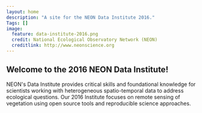 ```yaml
---
layout: home
description: "A site for the NEON Data Institute 2016."
Tags: []
image:
  feature: data-institute-2016.png
  credit: National Ecological Observatory Network (NEON)
  creditlink: http://www.neonscience.org
---
```



## Welcome to the 2016 NEON Data Institute! 

NEON's Data Institute provides critical skills and foundational knowledge for 
scientists working with heterogeneous 
spatio-temporal data to address ecological questions. Our 2016 Institute focuses 
on remote sensing of vegetation using open source tools and reproducible 
science approaches.



